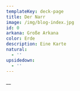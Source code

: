 ```yaml
---
templateKey: deck-page
title: Der Narr
image: /img/blog-index.jpg
id: 0
arkana: Große Arkana
color: Erde
description: Eine Karte
natural:
  - ''
upsidedown:
  - ''
---
```

__
